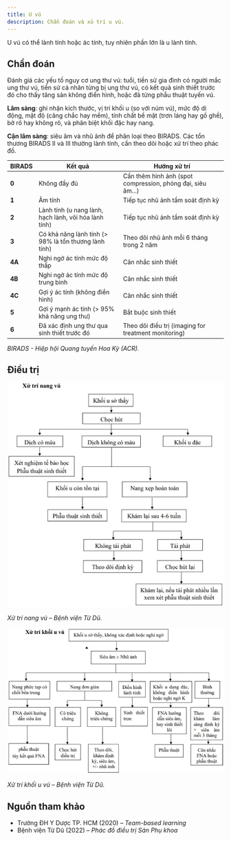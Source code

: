 ```yaml
---
title: U vú
description: Chẩn đoán và xủ trí u vú.
---
```


U vú có thể lành tính hoặc ác tính, tuy nhiên phần lớn là u lành tính.

## Chẩn đoán

Đánh giá các yếu tố nguy cơ ung thư vú: tuổi, tiền sử gia đình có người mắc ung thư vú, tiền sử cá nhân từng bị ung thư vú, có kết quả sinh thiết trước đó cho thấy tăng sản không điển hình, hoặc đã từng phẫu thuật tuyến vú.

**Lâm sàng**: ghi nhận kích thước, vị trí khối u (so với núm vú), mức độ di động, mật độ (căng chắc hay mềm), tính chất bề mặt (trơn láng hay gồ ghề), bờ rõ hay không rõ, và phân biệt khối đặc hay nang.

**Cận lâm sàng**: siêu âm và nhũ ảnh để phân loại theo BIRADS. Các tổn thương BIRADS II và III thường lành tính, cần theo dõi hoặc xử trí theo phác đồ.

| BIRADS | Kết quả                                               | Hướng xử trí                                                |
| ------ | ----------------------------------------------------- | ----------------------------------------------------------- |
| **0**  | Không đầy đủ                                          | Cần thêm hình ảnh (spot compression, phóng đại, siêu âm...) |
| **1**  | Âm tính                                               | Tiếp tục nhũ ảnh tầm soát định kỳ                           |
| **2**  | Lành tính (u nang lành, hạch lành, vôi hóa lành tính) | Tiếp tục nhũ ảnh tầm soát định kỳ                           |
| **3**  | Có khả năng lành tính (> 98% là tổn thương lành tính) | Theo dõi nhũ ảnh mỗi 6 tháng trong 2 năm                    |
| **4A** | Nghi ngờ ác tính mức độ thấp                          | Cân nhắc sinh thiết                                         |
| **4B** | Nghi ngờ ác tính mức độ trung bình                    | Cân nhắc sinh thiết                                         |
| **4C** | Gợi ý ác tính (không điển hình)                       | Cân nhắc sinh thiết                                         |
| **5**  | Gợi ý mạnh ác tính (> 95% khả năng ung thư)           | Bắt buộc sinh thiết                                         |
| **6**  | Đã xác định ung thư qua sinh thiết trước đó           | Theo dõi điều trị (imaging for treatment monitoring)        |

_BIRADS - Hiệp hội Quang tuyến Hoa Kỳ (ACR)._

## Điều trị

![Xử trí nang vú – Bệnh viện Từ Dũ](../../../../assets/phu-khoa/u-vu/xu-tri-nang-vu.jpeg)

_Xử trí nang vú – Bệnh viện Từ Dũ._

![Xử trí u vú – Bệnh viện Từ Dũ](../../../../assets/phu-khoa/u-vu/xu-tri-khoi-u-vu.jpeg)

_Xử trí khối u vú – Bệnh viện Từ Dũ._

## Nguồn tham khảo

- Trường ĐH Y Dược TP. HCM (2020) – _Team-based learning_
- Bệnh viện Từ Dũ (2022) – _Phác đồ điều trị Sản Phụ khoa_
